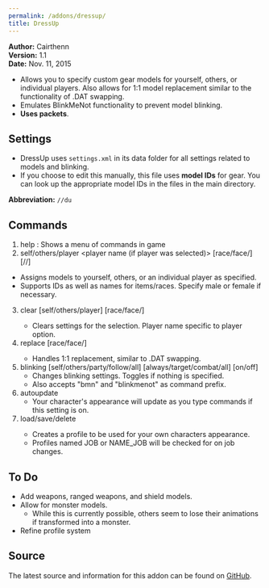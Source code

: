 ```yaml
---
permalink: /addons/dressup/
title: DressUp
---
```


**Author:**  Cairthenn<br>
**Version:**  1.1<br>
**Date:** Nov. 11, 2015<br>

* Allows you to specify custom gear models for yourself, others, or individual players. Also allows for 1:1 model replacement similar to the functionality of .DAT swapping.
* Emulates BlinkMeNot functionality to prevent model blinking.
* **Uses packets**.

## Settings

* DressUp uses `settings.xml` in its data folder for all settings related to models and blinking.
* If you choose to edit this manually, this file uses **model IDs** for gear. You can look up the appropriate model IDs in the files in the main directory.

**Abbreviation:** `//du`

## Commands
1. help : Shows a menu of commands in game
2. self/others/player <player name (if player was selected)> [race/face/<item slot>] [<item name>/<race name>/<face>]
  - Assigns models to yourself, others, or an individual player as specified.
  - Supports IDs as well as names for items/races. Specify male or female if necessary.
3. clear [self/others/player] <player name> [race/face/<item slot>]
	- Clears settings for the selection. Player name specific to player option.
4. replace [race/face/<item slot>] <selection1> <selection2>
	- Handles 1:1 replacement, similar to .DAT swapping. 
5. blinking [self/others/party/follow/all] [always/target/combat/all] [on/off]
	- Changes blinking settings. Toggles if nothing is specified.
	- Also accepts "bmn" and "blinkmenot" as command prefix.
6. autoupdate
	- Your character's appearance will update as you type commands if this setting is on.
7. load/save/delete <profile name>
	- Creates a profile to be used for your own characters appearance.
	- Profiles named JOB or NAME_JOB will be checked for on job changes.
	
## To Do
* Add weapons, ranged weapons, and shield models.
* Allow for monster models.
    * While this is currently possible, others seem to lose their animations if transformed into a monster. 
* Refine profile system

## Source
The latest source and information for this addon can be found on [GitHub](https://github.com/Windower/Lua/tree/live/addons/DressUp).